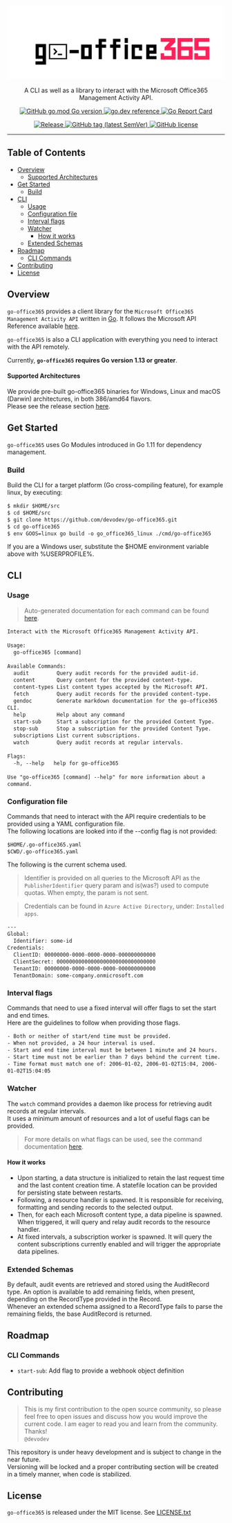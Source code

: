 <p align="center">
  <a href="https://github.com/devodev/go-office365">
    <img alt="go-office365" src="assets/go-office365-logo.png" width="500">
  </a>
</p>
<p align="center">
  A CLI as well as a library to interact with the Microsoft Office365 Management Activity API.
</p>
<p align="center">
    <a href="https://github.com/golang/go/wiki/Modules">
        <img alt="GitHub go.mod Go version" src="https://img.shields.io/github/go-mod/go-version/devodev/go-office365">
    </a>
    <a href="https://pkg.go.dev/mod/github.com/devodev/go-office365">
        <img alt="go.dev reference" src="https://img.shields.io/badge/go.dev-reference-007d9c?logo=go&logoColor=white">
    </a>
    <a href="https://goreportcard.com/report/github.com/devodev/go-office365">
        <img alt="Go Report Card" src="https://goreportcard.com/badge/github.com/devodev/go-office365">
    </a>
</p>
<p align="center">
    <a href="https://github.com/devodev/go-office365/releases">
        <img alt="Release" src="https://github.com/devodev/go-office365/workflows/Release/badge.svg">
    </a>
    <a href="https://github.com/devodev/go-office365/tags">
        <img alt="GitHub tag (latest SemVer)" src="https://img.shields.io/github/v/tag/devodev/go-office365?sort=semver">
    </a>
    <a href="https://github.com/devodev/go-office365/blob/master/LICENSE.txt">
        <img alt="GitHub license" src="https://img.shields.io/github/license/devodev/go-office365?style=flat">
    </a>
</p>


---

## Table of Contents

- [Overview](#overview)
  - [Supported Architectures](#supported-architectures)
- [Get Started](#get-started)
  - [Build](#build)
- [CLI](#cli)
  - [Usage](#usage)
  - [Configuration file](#configuration-file)
  - [Interval flags](#interval-flags)
  - [Watcher](#watcher)
    - [How it works](#how-it-works)
  - [Extended Schemas](#extended-schemas)
- [Roadmap](#roadmap)
  - [CLI Commands](#cli-commands)
- [Contributing](#contributing)
- [License](#license)

## Overview
`go-office365` provides a client library for the `Microsoft Office365 Management Activity API` written in [Go](https://golang.org/). It follows the Microsoft API Reference available [here](https://docs.microsoft.com/en-us/office/office-365-management-api/office-365-management-activity-api-reference).

`go-office365` is also a CLI application with everything you need to interact with the API remotely.

Currently, **`go-office365` requires Go version 1.13 or greater**.

#### Supported Architectures
We provide pre-built go-office365 binaries for Windows, Linux and macOS (Darwin) architectures, in both 386/amd64 flavors.</br>
Please see the release section [here](https://github.com/devodev/go-office365/releases).

## Get Started
`go-office365` uses Go Modules introduced in Go 1.11 for dependency management.

### Build
Build the CLI for a target platform (Go cross-compiling feature), for example linux, by executing:
```
$ mkdir $HOME/src
$ cd $HOME/src
$ git clone https://github.com/devodev/go-office365.git
$ cd go-office365
$ env GOOS=linux go build -o go_office365_linux ./cmd/go-office365
```
If you are a Windows user, substitute the $HOME environment variable above with %USERPROFILE%.

## CLI
### Usage
> Auto-generated documentation for each command can be found [here](./docs/go-office365.md).
```
Interact with the Microsoft Office365 Management Activity API.

Usage:
  go-office365 [command]

Available Commands:
  audit         Query audit records for the provided audit-id.
  content       Query content for the provided content-type.
  content-types List content types accepted by the Microsoft API.
  fetch         Query audit records for the provided content-type.
  gendoc        Generate markdown documentation for the go-office365 CLI.
  help          Help about any command
  start-sub     Start a subscription for the provided Content Type.
  stop-sub      Stop a subscription for the provided Content Type.
  subscriptions List current subscriptions.
  watch         Query audit records at regular intervals.

Flags:
  -h, --help   help for go-office365

Use "go-office365 [command] --help" for more information about a command.
```

### Configuration file
Commands that need to interact with the API require credentials to be provided using a YAML configuration file.</br>
The following locations are looked into if the --config flag is not provided:
```
$HOME/.go-office365.yaml
$CWD/.go-office365.yaml
```

The following is the current schema used.

> Identifier is provided on all queries to the Microsoft API as the `PublisherIdentifier` query param and is(was?) used to compute quotas. When empty, the param is not sent.

>Credentials can be found in `Azure Active Directory`, under: `Installed apps`.</br>

```
---
Global:
  Identifier: some-id
Credentials:
  ClientID: 00000000-0000-0000-0000-000000000000
  ClientSecret: 00000000000000000000000000000000
  TenantID: 00000000-0000-0000-0000-000000000000
  TenantDomain: some-company.onmicrosoft.com
```

### Interval flags
Commands that need to use a fixed interval will offer flags to set the start and end times.</br>
Here are the guidelines to follow when providing those flags.

```
- Both or neither of start/end time must be provided.
- When not provided, a 24 hour interval is used.
- Start and end time interval must be between 1 minute and 24 hours.
- Start time must not be earlier than 7 days behind the current time.
- Time format must match one of: 2006-01-02, 2006-01-02T15:04, 2006-01-02T15:04:05
```

### Watcher
The `watch` command provides a daemon like process for retrieving audit records at regular intervals.</br>
It uses a minimum amount of resources and a lot of useful flags can be provided.</br>
> For more details on what flags can be used, see the command documentation [here](./docs/go-office365_watch.md).

#### How it works
- Upon starting, a data structure is initialized to retain the last request time and the last content creation time. A statefile location can be provided for persisting state between restarts.</br>
- Following, a resource handler is spawned. It is responsible for receiving, formatting and sending records to the selected output.</br>
- Then, for each each Microsoft content type, a data pipeline is spawned. When triggered, it will query and relay audit records to the resource handler.</br>
- At fixed intervals, a subscription worker is spawned. It will query the content subscriptions currently enabled and will trigger the appropriate data pipelines.</br>

### Extended Schemas
By default, audit events are retrieved and stored using the AuditRecord type. An option is available to
add remaining fields, when present, depending on the RecordType provided in the Record.</br>
Whenever an extended schema assigned to a RecordType fails to parse the remaining fields, the base AuditRecord is returned.

## Roadmap
### CLI Commands
- `start-sub`: Add flag to provide a webhook object definition

## Contributing
> This is my first contribution to the open source community, so please feel free to open issues and discuss how you would improve the current code. I am eager to read you and learn from the community. Thanks!</br>`@devodev`

This repository is under heavy development and is subject to change in the near future.</br>
Versioning will be locked and a proper contributing section will be created in a timely manner, when code is stabilized.</br>

## License
`go-office365` is released under the MIT license. See [LICENSE.txt](LICENSE.txt)

